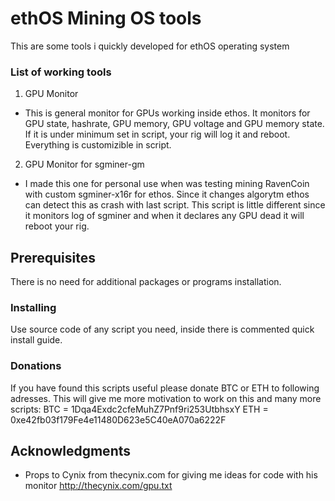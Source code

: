 # ethOS Mining OS tools 

This are some tools i quickly developed for ethOS operating system

### List of working tools

1. GPU Monitor
  - This is general monitor for GPUs working inside ethos. It monitors for GPU state, hashrate, GPU memory, GPU voltage and GPU memory state. If it is under minimum set in script, your rig will log it and reboot. Everything is customizible in script.
2. GPU Monitor for sgminer-gm
  - I made this one for personal use when was testing mining RavenCoin with custom sgminer-x16r for ethos. Since it changes algorytm ethos can detect this as crash with last script. This script is little different since it monitors log of sgminer and when it declares any GPU dead it will reboot your rig.

## Prerequisites

There is no need for additional packages or programs installation.

### Installing

Use source code of any script you need, inside there is commented quick install guide.

### Donations

If you have found this scripts useful please donate BTC or ETH to following adresses.
This will give me more motivation to work on this and many more scripts:
BTC = 1Dqa4Exdc2cfeMuhZ7Pnf9ri253UtbhsxY
ETH = 0xe42fb03f179Fe4e11480D623e5C40eA070a6222F

## Acknowledgments

* Props to Cynix from thecynix.com for giving me ideas for code with his monitor http://thecynix.com/gpu.txt

